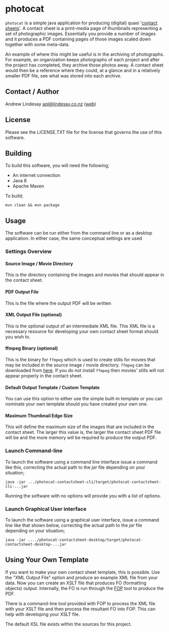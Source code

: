 # photocat

```photocat``` is a simple java application for producing (digital) quasi '[contact sheets](https://en.wikipedia.org/wiki/Contact_print)'.  A contact sheet is a print-media page of thumbnails representing a set of photographic images.  Essentially you provide a number of images and it produces a PDF containing pages of those images scaled down together with some meta-data.

An example of where this might be useful is in the archiving of photographs.  For example, an organization keeps photographs of each project and after the project has completed, they archive those photos away.  A contact sheet would then be a reference where they could, at a glance and in a relatively smaller PDF file, see what was stored into each archive.

## Contact / Author

Andrew Lindesay <apl@lindesay.co.nz> ([web](http://www.silvereye.co.nz/))

## License

Please see the LICENSE.TXT file for the license that governs the use of this software.

## Building

To build this software, you will need the following;

* An internet connection
* Java 8
* Apache Maven

To build;

```
mvn clean && mvn package
```

## Usage

The software can be run either from the command line or as a desktop application.  In either case, the same conceptual settings are used

### Settings Overview

#### Source Image / Movie Directory

This is the directory containing the images and movies that should appear in the contact sheet.

#### PDF Output File

This is the file where the output PDF will be written

#### XML Output File (optional)

This is the optional output of an intermediate XML file.  This XML file is a necessary resource for developing your own contact sheet format should you wish to.

#### ffmpeg Binary (optional)

This is the binary for ```ffmpeg``` which is used to create stills for movies that may be included in the source image / movie directory.  ```ffmpeg``` can be downloaded from [here](http://ffmpeg.org/).  If you do not install ```ffmpeg``` then movies' stills will not appear properly in the contact sheet.

#### Default Output Template / Custom Template

You can use this option to either use the simple built-in template or you can nominate your own template should you have created your own one.

#### Maximum Thumbnail Edge Size

This will define the maximum size of the images that are included in the contact sheet.  The larger this value is, the larger the contact sheet PDF file will be and the more memory will be required to produce the output PDF.

### Launch Command-line

To launch the software using a command line interface issue a command like this, correcting the actual path to the _jar_ file depending on your situation;

```
java -jar .../photocat-contactsheet-cli/target/photocat-contactsheet-cli-...jar
```

Running the software with no options will provide you with a list of options.

### Launch Graphical User interface

To launch the software using a graphical user interface, issue a command line like that shown below, correcting the actual path to the _jar_ file depending on your situation;

```
java -jar ..../photocat-contactsheet-desktop/target/photocat-contactsheet-desktop-...jar
```

## Using Your Own Template

If you want to make your own contact sheet template, this is possible. Use the "XML Output File" option and produce an example XML file from your data.  Now you can create an XSLT file that produces FO (formatting objects) output.  Internally, the FO is run through the [FOP](http://xmlgraphics.apache.org/fop/) tool to produce the PDF.

There is a command-line tool provided with FOP to process the XML file with your XSLT file and then process the resultant FO into FOP.  This can help with developing your XSLT file.

The default XSL file exists within the sources for this project.
